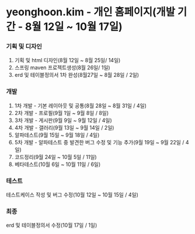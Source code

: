# yeonghoon.kim - 개인 홈페이지(개발 기간 - 8월 12일 ~ 10월 17일)


### 기획 및 디자인
1. 기획 및 html 디자인(8월 12일 ~ 8월 25일/ 14일)
2. 스프링 maven 프로젝트생성(8월 26일/ 1일)
3. erd 및 테이블정의서 1차 완성(8월27일 ~ 8월 28일 / 2일)


### 개발
1. 1차 개발 - 기본 레이아웃 및 공통(8월 28일 ~ 8월 31일 / 4일)
2. 2차 개발 - 프로필(9월 1일 ~ 9월 8일 / 8일)
3. 3차 개발 - 게시판(9월 9일 ~ 9월 12일 / 4일)
4. 4차 개발 - 갤러리(9월 13일 ~ 9월 14일 / 2일)
5. 알파테스트(9월 15일 ~ 9월 18일 / 4일)
6. 5차 개발 - 알파테스트 중 발견한 버그 수정 및 기능 추가(9월 19일 ~ 9월 22일 / 4일)
7. 코드정리(9월 24일 ~ 10월 5일 / 11일)
8. 베타테스트(10월 6일 ~ 10월 11일 / 6일)


### 테스트
테스트케이스 작성 및 버그 수정(10월 12일 ~ 10월 15일 / 4일)


### 최종
erd 및 테이블정의서 수정(10월 17일 / 1일)
